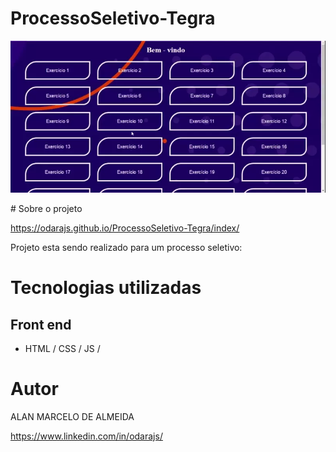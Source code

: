 # ProcessoSeletivo-Tegra
<p aling="center">
 <img src="index/img/ezgif.com-gif-maker.webp">
</p>
# Sobre o projeto

https://odarajs.github.io/ProcessoSeletivo-Tegra/index/

Projeto esta sendo realizado para um processo seletivo:  

# Tecnologias utilizadas
## Front end
- HTML / CSS / JS /

# Autor

ALAN MARCELO DE ALMEIDA

https://www.linkedin.com/in/odarajs/
